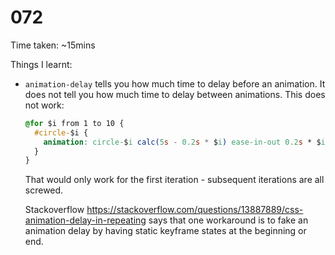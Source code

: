 # 072

Time taken: ~15mins

Things I learnt:

* `animation-delay` tells you how much time to delay before an animation.
It does not tell you how much time to delay between animations. This does
not work:
    
    ```css
    @for $i from 1 to 10 {
      #circle-$i {
        animation: circle-$i calc(5s - 0.2s * $i) ease-in-out 0.2s * $i infinite;
      }
    }
    ```

    That would only work for the first iteration - subsequent iterations are
    all screwed.
    
    Stackoverflow <https://stackoverflow.com/questions/13887889/css-animation-delay-in-repeating>
    says that one workaround is to fake an animation delay by having static
    keyframe states at the beginning or end.
